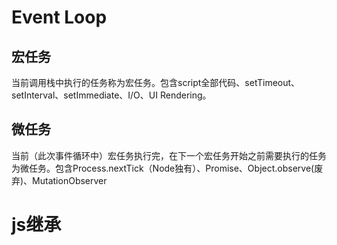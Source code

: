 # Event Loop

## 宏任务

当前调用栈中执行的任务称为宏任务。包含script全部代码、setTimeout、setInterval、setImmediate、I/O、UI Rendering。

## 微任务

当前（此次事件循环中）宏任务执行完，在下一个宏任务开始之前需要执行的任务为微任务。包含Process.nextTick（Node独有）、Promise、Object.observe(废弃)、MutationObserver

# js继承